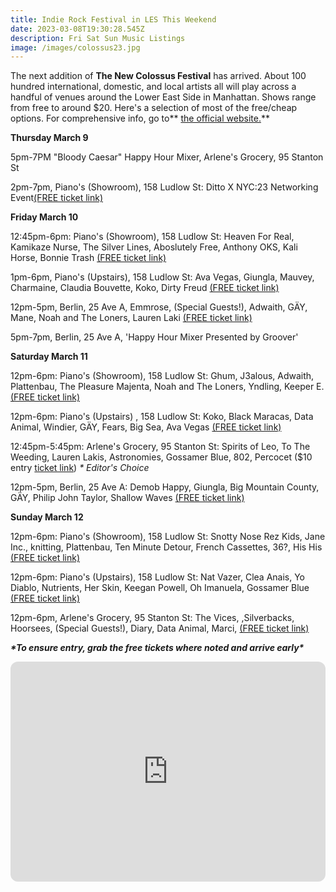 ```yaml
---
title: Indie Rock Festival in LES This Weekend
date: 2023-03-08T19:30:28.545Z
description: Fri Sat Sun Music Listings
image: /images/colossus23.jpg
---
```

T﻿he next addition of **The New Colossus Festival** has arrived. About 100 hundred international, domestic, and local artists all will play across a handful of venues around the Lower East Side in Manhattan. Shows range from free to around $20. Here's a selection of most of the free/cheap options. For comprehensive info, go to** [the official website.](https://www.newcolossusfestival.com/)**

**T﻿hursday March 9**

5pm-7PM "Bloody Caesar" Happy Hour Mixer, A﻿rlene's Grocery, 95 Stanton St

2﻿pm-7pm, P﻿iano's (Showroom), 158 Ludlow St: Ditto X NYC:23 Networking Event[(FREE ticket link)](https://dice.fm/event/dal3o-new-colossus-festival-day-2-showroom-9th-mar-pianos-showroom-new-york-tickets)

**F﻿riday March 10**

1﻿2:45pm-﻿6pm: P﻿iano's (Showroom), 158 Ludlow St: Heaven For Real, Kamikaze Nurse, The Silver Lines, Aboslutely Free, Anthony OKS, Kali Horse, Bonnie Trash  [(FREE ticket link)](https://dice.fm/tickets/nw2gl-new-colossus-festival-day-3-showroom-10th-mar-pianos-showroom-new-york-tickets)

1﻿pm-6pm, P﻿iano's (Upstairs), 158 Ludlow St: Ava Vegas, Giungla, Mauvey, Charmaine, Claudia Bouvette, Koko, Dirty Freud [(FREE ticket link)](https://dice.fm/tickets/8rayv-new-colossus-festival-day-3-upstairs-10th-mar-pianos-upstairs-lounge-new-york-tickets)

1﻿2pm-5pm, Berlin, 25 Ave A, Emmrose, (Special Guests!), Adwaith, GÄY, Mane, Noah and The Loners, Lauren Laki [(FREE ticket link)](https://www.ticketweb.com/event/the-new-colossus-festival-emmrose-berlin-tickets/12907505)

5﻿pm-7pm, Berlin, 25 Ave A, 'Happy Hour Mixer Presented by Groover'

**S﻿aturday March 11**

1﻿2pm-6pm: P﻿iano's (Showroom), 158 Ludlow St: Ghum, J3alous, Adwaith, Plattenbau, The Pleasure Majenta, Noah and The Loners, Yndling, Keeper E. [(FREE ticket link)](https://dice.fm/tickets/ramxv-new-colossus-festival-day-4-showroom-11th-mar-pianos-showroom-new-york-tickets)

1﻿2pm-6pm: P﻿iano's (Upstairs) , 158 Ludlow St: Koko, Black Maracas, Data Animal, Windier, GÄY, Fears, Big Sea, Ava Vegas [(FREE ticket link)](https://dice.fm/event/27rvm-new-colossus-festival-day-4-upstairs-11th-mar-pianos-upstairs-lounge-new-york-tickets)

1﻿2:45pm-5:45pm: A﻿rlene's Grocery, 95 Stanton St: Spirits of Leo, To The Weeding, Lauren Lakis, Astronomies, Gossamer Blue, 802, Percocet ($10 entry [ticket link](https://www.arlenesgrocerynyc.com/events/new-colossus-festival-shoegaze-day/)) *\* Editor's Choice*   

1﻿2pm-5pm, Berlin, 25 Ave A: Demob Happy, Giungla, Big Mountain County, GÄY, Philip John Taylor, Shallow Waves [(FREE ticket link)](https://www.ticketweb.com/event/the-new-colossus-festival-presents-berlin-tickets/12931925)

**S﻿unday March 12**

1﻿2pm-6pm: P﻿iano's (Showroom), 158 Ludlow St: Snotty Nose Rez Kids, Jane Inc., knitting, Plattenbau, Ten Minute Detour, French Cassettes, 36?, His His  [(FREE ticket link)](https://dice.fm/tickets/ramxv-new-colossus-festival-day-4-showroom-11th-mar-pianos-showroom-new-york-tickets)

1﻿2pm-6pm: P﻿iano's (Upstairs), 158 Ludlow St: Nat Vazer, Clea Anais, Yo Diablo, Nutrients, Her Skin, Keegan Powell, Oh Imanuela, Gossamer Blue [(FREE ticket link)](https://dice.fm/tickets/96byd-new-colossus-festival-day-5-upstairs-12th-mar-pianos-upstairs-lounge-new-york-tickets)

1﻿2pm-6pm, A﻿rlene's Grocery, 95 Stanton St: The Vices, ,Silverbacks, Hoorsees, (Special Guests!), Diary, Data Animal, Marci, [(FREE ticket link)](https://www.arlenesgrocerynyc.com/events/new-colossus-festival-closing-party/)

***\*T﻿o ensure entry, grab the free tickets where noted and arrive early\****

<iframe style="border-radius:12px" src="https://open.spotify.com/embed/playlist/4eJZ82RnusHzXJfDYaRJNo?utm_source=generator" width="100%" height="352" frameBorder="0" allowfullscreen="" allow="autoplay; clipboard-write; encrypted-media; fullscreen; picture-in-picture" loading="lazy"></iframe>

![]()